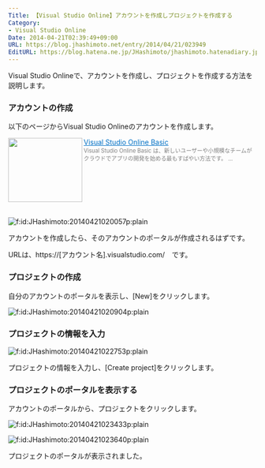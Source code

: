 ```yaml
---
Title: 【Visual Studio Online】アカウントを作成しプロジェクトを作成する
Category:
- Visual Studio Online
Date: 2014-04-21T02:39:49+09:00
URL: https://blog.jhashimoto.net/entry/2014/04/21/023949
EditURL: https://blog.hatena.ne.jp/JHashimoto/jhashimoto.hatenadiary.jp/atom/entry/12921228815722368218
---
```


<p>Visual Studio Onlineで、アカウントを作成し、プロジェクトを作成する方法を説明します。</p>
<h3>アカウントの作成</h3>
<p>以下のページからVisual Studio Onlineのアカウントを作成します。</p>
<p><a href="http://www.visualstudio.com/ja-jp/products/visual-studio-online-basic-vs.aspx" target="_blank"><img class="alignleft" src="http://capture.heartrails.com/150x130/shadow?http://www.visualstudio.com/ja-jp/products/visual-studio-online-basic-vs.aspx" alt="" width="150" height="130" align="left" border="0" /></a><a style="color: #0070c5;" href="http://www.visualstudio.com/ja-jp/products/visual-studio-online-basic-vs.aspx" target="_blank">Visual Studio Online Basic</a><a href="http://b.hatena.ne.jp/entry/http://www.visualstudio.com/ja-jp/products/visual-studio-online-basic-vs.aspx" target="_blank"><img src="http://b.hatena.ne.jp/entry/image/http://www.visualstudio.com/ja-jp/products/visual-studio-online-basic-vs.aspx" alt="" border="0" /></a><br /><span style="color: #808080; font-size: 80%;">Visual Studio Online Basic は、新しいユーザーや小規模なチームがクラウドでアプリの開発を始める最もすばやい方法です。 ...</span></p>
<div style="clear: both;"> </div>
<p><img class="hatena-fotolife" title="f:id:JHashimoto:20140421020057p:plain" src="http://cdn-ak.f.st-hatena.com/images/fotolife/J/JHashimoto/20140421/20140421020057.png" alt="f:id:JHashimoto:20140421020057p:plain" /></p>
<p>アカウントを作成したら、そのアカウントのポータルが作成されるはずです。</p>
<p>URLは、https://[アカウント名].visualstudio.com/　です。</p>
<h3>プロジェクトの作成</h3>
<p>自分のアカウントのポータルを表示し、[New]をクリックします。</p>
<p><img class="hatena-fotolife" title="f:id:JHashimoto:20140421020904p:plain" src="http://cdn-ak.f.st-hatena.com/images/fotolife/J/JHashimoto/20140421/20140421020904.png" alt="f:id:JHashimoto:20140421020904p:plain" /></p>
<h3>プロジェクトの情報を入力</h3>
<p><img class="hatena-fotolife" title="f:id:JHashimoto:20140421022753p:plain" src="http://cdn-ak.f.st-hatena.com/images/fotolife/J/JHashimoto/20140421/20140421022753.png" alt="f:id:JHashimoto:20140421022753p:plain" /></p>
<p>プロジェクトの情報を入力し、[Create project]をクリックします。</p>
<h3>プロジェクトのポータルを表示する</h3>
<p>アカウントのポータルから、プロジェクトをクリックします。</p>
<p><img class="hatena-fotolife" title="f:id:JHashimoto:20140421023433p:plain" src="http://cdn-ak.f.st-hatena.com/images/fotolife/J/JHashimoto/20140421/20140421023433.png" alt="f:id:JHashimoto:20140421023433p:plain" /></p>
<p><img class="hatena-fotolife" title="f:id:JHashimoto:20140421023640p:plain" src="http://cdn-ak.f.st-hatena.com/images/fotolife/J/JHashimoto/20140421/20140421023640.png" alt="f:id:JHashimoto:20140421023640p:plain" /></p>
<p>プロジェクトのポータルが表示されました。</p>
